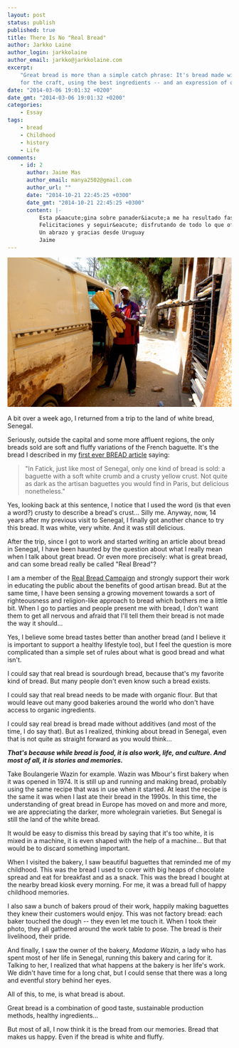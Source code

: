 ```yaml
---
layout: post
status: publish
published: true
title: There Is No "Real Bread"
author: Jarkko Laine
author_login: jarkkolaine
author_email: jarkko@jarkkolaine.com
excerpt:
    "Great bread is more than a simple catch phrase: It's bread made with love
    for the craft, using the best ingredients -- and an expression of our memories."
date: "2014-03-06 19:01:32 +0200"
date_gmt: "2014-03-06 19:01:32 +0200"
categories:
    - Essay
tags:
    - bread
    - Childhood
    - history
    - Life
comments:
    - id: 2
      author: Jaime Mas
      author_email: manya2502@gmail.com
      author_url: ""
      date: "2014-10-21 22:45:25 +0300"
      date_gmt: "2014-10-21 22:45:25 +0300"
      content: |-
          Esta p&aacute;gina sobre panader&iacute;a me ha resultado fascinante, todo un descubrimiento.
          Felicitaciones y seguir&eacute; disfrutando de todo lo que ofrecen aqu&iacute;.
          Un abrazo y gracias desde Uruguay
          Jaime
---
```


![Bread from Senegal](/assets/blog/DSC_1064.jpg)

A bit over a week ago, I returned from a trip to the land of white bread, Senegal.

Seriously, outside the capital and some more affluent regions, the only breads sold are soft and fluffy variations of the French baguette. It's the bread I described in my [first ever BREAD article](http://bread-magazine.com/bread-a-love-story/) saying:

> "In Fatick, just like most of Senegal, only one kind of bread is sold: a baguette with a soft white crumb and a crusty yellow crust. Not quite as dark as the artisan baguettes you would find in Paris, but delicious nonetheless."

Yes, looking back at this sentence, I notice that I used the word (is that even a word?) crusty to describe a bread's crust... Silly me. Anyway, now, 14 years after my previous visit to Senegal, I finally got another chance to try this bread. It was white, very white. And it was still delicious.

After the trip, since I got to work and started writing an article about bread in Senegal, I have been haunted by the question about what I really mean when I talk about great bread. Or even more precisely: what is great bread, and can some bread really be called "Real Bread"?

I am a member of the [Real Bread Campaign](http://realbreadcampaign.org) and strongly support their work in educating the public about the benefits of good artisan bread. But at the same time, I have been sensing a growing movement towards a sort of righteousness and religion-like approach to bread which bothers me a little bit. When I go to parties and people present me with bread, I don't want them to get all nervous and afraid that I'll tell them their bread is not made the way it should...

Yes, I believe some bread tastes better than another bread (and I believe it is important to support a healthy lifestyle too), but I feel the question is more complicated than a simple set of rules about what is good bread and what isn't.

I could say that real bread is sourdough bread, because that's my favorite kind of bread. But many people don't even know such a bread exists.

I could say that real bread needs to be made with organic flour. But that would leave out many good bakeries around the world who don't have access to organic ingredients.

I could say real bread is bread made without additives (and most of the time, I do say that). But as I realized, thinking about bread in Senegal, even that is not quite as straight forward as you would think...

**_That's because while bread is food, it is also work, life, and culture. And most of all, it is stories and memories._**

Take Boulangerie Wazin for example. Wazin was Mbour's first bakery when it was opened in 1974. It is still up and running and making bread, probably using the same recipe that was in use when it started. At least the recipe is the same it was when I last ate their bread in the 1990s. In this time, the understanding of great bread in Europe has moved on and more and more, we are appreciating the darker, more wholegrain varieties. But Senegal is still the land of the white bread.

It would be easy to dismiss this bread by saying that it's too white, it is mixed in a machine, it is even shaped with the help of a machine... But that would be to discard something important.

When I visited the bakery, I saw beautiful baguettes that reminded me of my childhood. This was the bread I used to cover with big heaps of chocolate spread and eat for breakfast and as a snack. This was the bread I bought at the nearby bread kiosk every morning. For me, it was a bread full of happy childhood memories.

I also saw a bunch of bakers proud of their work, happily making baguettes they knew their customers would enjoy. This was not factory bread: each baker touched the dough -- they even let me touch it. When I took their photo, they all gathered around the work table to pose. The bread is their livelihood, their pride.

And finally, I saw the owner of the bakery, _Madame Wazin_, a lady who has spent most of her life in Senegal, running this bakery and caring for it. Talking to her, I realized that what happens at the bakery is her life's work. We didn't have time for a long chat, but I could sense that there was a long and eventful story behind her eyes.

All of this, to me, is what bread is about.

Great bread is a combination of good taste, sustainable production methods, healthy ingredients...

But most of all, I now think it is the bread from our memories. Bread that makes us happy. Even if the bread is white and fluffy.
